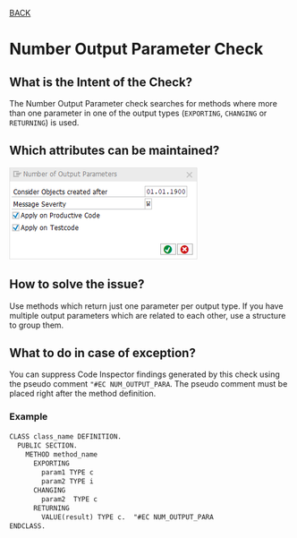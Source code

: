 [BACK](../check_documentation.md)

# Number Output Parameter Check
## What is the Intent of the Check?
The Number Output Parameter check searches for methods where more than one parameter in one of the output types (`EXPORTING`, `CHANGING` or `RETURNING`) is used.

## Which attributes can be maintained?
![Attributes](./img/number_of_output_parameters.png)

## How to solve the issue?
Use methods which return just one parameter per output type. If you have multiple output parameters which are related to each other, use a structure to group them.

## What to do in case of exception?
You can suppress Code Inspector findings generated by this check using the pseudo comment `"#EC NUM_OUTPUT_PARA`. The pseudo comment must be placed right after the method definition.

### Example
```abap
CLASS class_name DEFINITION.
  PUBLIC SECTION.
    METHOD method_name
      EXPORTING
        param1 TYPE c
        param2 TYPE i
      CHANGING
        param2  TYPE c
      RETURNING
        VALUE(result) TYPE c.  "#EC NUM_OUTPUT_PARA
ENDCLASS.
```
